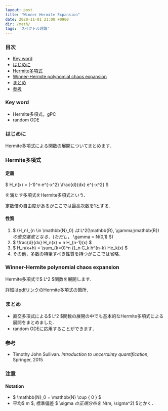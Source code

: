 ```yaml
---
layout: post
title: "Winner Hermite Expansion"
date: 2020-11-01 21:00 +0900
dir: /math/
tags: 'スペクトル理論'
---
```


### 目次
- [Key word](#key-word)
- [はじめに](#はじめに)
- [Hermite多項式](#hermite多項式)
- [Winner-Hermite polynomial chaos expansion](#winner-hermite-polynomial-chaos-expansion)
- [まとめ](#まとめ)
- [参考](#参考)

### Key word
- Hermite多項式，gPC
- random ODE

### はじめに
Hermite多項式による関数の展開についてまとめます．

### Hermite多項式
#### 定義
$ H_n(x) = (-1)^n e^{-x^2} \frac{d}{dx} e^{-x^2} $

を満たす多項式をHermite多項式という．

定数倍の自由度があるがここでは最高次数を1とする．

#### 性質
1. $ (H_n)_{n \in \mathbb{N}_0} $は$ L^2(\mathbb{R}, \gamma;\mathbb{R}) $の直交基底となる．(ただし，$ \gamma = N(0,1) $)
2. $ \frac{d}{dx} H_n(x) = n H_{n-1}(x) $
3. $ H_n(x+h) = \sum_{k=0}^n {}_n C_k h^{n-k} He_k(x) $
4. その他，多数の特筆すべき性質を持つがここでは省略．

### Winner-Hermite polynomial chaos expansion
Hermite多項式で$ L^2 $関数を展開します．

詳細は[pdfリンク](/math/pdf/chapter11.pdf)のHermite多項式の箇所．

### まとめ
- 直交多項式による$ L^2 $関数の展開の中でも基本的なHermite多項式による展開をまとめました．
- random ODEに応用することができます．

### 参考
- Timothy John Sullivan. *Introduction to uncertainty quantification*, Springer, 2015

### 注意
#### Notation
- $ \mathbb{N}_0 = \mathbb{N} \cup \{ 0 \} $
- 平均$ m $, 標準偏差 $ \sigma $の正規分布を$ N(m, \sigma^2) $とかく．
